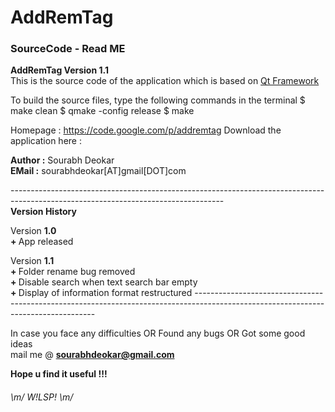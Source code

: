 AddRemTag
=========

<h3>SourceCode - Read ME</h3>
<b>AddRemTag Version 1.1</b><br>
This is the source code of the application which is based on <a href=http://qt-project.org/ >Qt Framework</a><br>

To build the source files, type the following commands in the terminal
$ make clean
$ qmake -config release
$ make

Homepage : <a href=https://code.google.com/p/addremtag >https://code.google.com/p/addremtag</a>
Download the application here : 

<b>Author :</b> Sourabh Deokar	
<b>EMail :</b> sourabhdeokar[AT]gmail[DOT]com


-----------------------------------------------------------------------------------------------------------------------------------<br>
<b>Version History</b><br>

Version <b>1.0</b><br>
<b>+ </b>App released

Version <b>1.1</b><br>
<b>+ </b>Folder rename bug removed<br>
<b>+ </b>Disable search when text search bar empty<br>
<b>+ </b>Display of information format restructured
-----------------------------------------------------------------------------------------------------------------------------------<br>

In case you face any difficulties OR Found any bugs OR Got some good ideas<br>
mail me @ <b><a href="mailto:sourabhdeokar@gmail.com?Subject=Comment%20AddRemTag@github">sourabhdeokar@gmail.com</a></b>

<b>Hope u find it useful !!!</b>


<h6>	
 	\m/ W!LSP! \m/ 
</h6>

